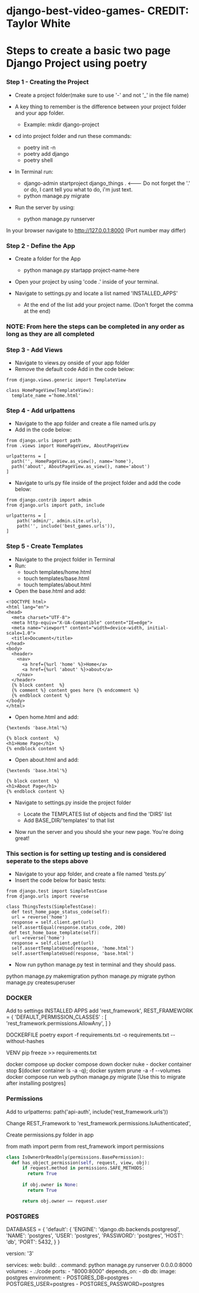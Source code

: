 # django-best-video-games- CREDIT: Taylor White

# Steps to create a basic two page Django Project using poetry

### Step 1 - Creating the Project

- Create a project folder(make sure to use '-' and not '_' in the file name)
- A key thing to remember is the difference between your project folder and your app folder.
  - Example: mkdir django-project

- cd into project folder and run these commands:
  - poetry init -n
  - poetry add django
  - poetry shell

- In Terminal run:  
  - django-admin startproject django_things . <--- Do not forget the '.' or do, I cant tell you what to do, i'm just text.
  - python manage.py migrate

- Run the server by using:
  - python manage.py runserver

In your browser navigate to <http://127.0.0.1:8000> (Port number may differ)

### Step 2 - Define the App

- Create a folder for the App
  - python manage.py startapp project-name-here

- Open your project by using 'code .' inside of your terminal.

- Navigate to settings.py and locate a list named 'INSTALLED_APPS'
  - At the end of the list add your project name. (Don't forget the comma at the end)

### NOTE: From here the steps can be completed in any order as long as they are all completed  

### Step 3 - Add Views

- Navigate to views.py onside of your app folder
- Remove the default code
Add in the code below:

```
from django.views.generic import TemplateView

class HomePageView(TemplateView):
  template_name ='home.html'
```

### Step 4 - Add urlpattens

- Navigate to the app folder and create a file named urls.py
- Add in the code below:

```
from django.urls import path
from .views import HomePageView, AboutPageView

urlpatterns = [
  path('', HomePageView.as_view(), name='home'),
  path('about', AboutPageView.as_view(), name='about')
]
```

- Navigate to urls.py file inside of the project folder and add the code below:

```
from django.contrib import admin
from django.urls import path, include

urlpatterns = [
    path('admin/', admin.site.urls),
    path('', include('best_games.urls')),
]
```

### Step 5 - Create Templates

- Navigate to the project folder in Terminal
- Run:
  - touch templates/home.html
  - touch templates/base.html
  - touch templates/about.html
- Open the base.html and add:

```
<!DOCTYPE html>
<html lang="en">
<head>
  <meta charset="UTF-8">
  <meta http-equiv="X-UA-Compatible" content="IE=edge">
  <meta name="viewport" content="width=device-width, initial-scale=1.0">
  <title>Document</title>
</head>
<body>
  <header>
    <nav>
      <a href={%url 'home' %}>Home</a>
      <a href={%url 'about' %}>about</a>
    </nav>
  </header>
  {% block content  %}
  {% comment %} content goes here {% endcomment %}
  {% endblock content %}
</body>
</html>
```

- Open home.html and add:

```
{%extends 'base.html'%}

{% block content  %}
<h1>Home Page</h1>
{% endblock content %}
```

- Open about.html and add:

```
{%extends 'base.html'%}

{% block content  %}
<h1>About Page</h1>
{% endblock content %}
```

- Navigate to settings.py inside the project folder
  - Locate the TEMPLATES list of objects and find the 'DIRS' list
  - Add BASE_DIR/'templates' to that list

- Now run the server and you should she your new page. You're doing great!

### This section is for setting up testing and is considered seperate to the steps above

- Navigate to your app folder, and create a file named 'tests.py'
- Insert the code below for basic tests:

```
from django.test import SimpleTestCase
from django.urls import reverse

class ThingsTests(SimpleTestCase):
  def test_home_page_status_code(self):
  url = reverse('home')
  response = self.client.get(url)
  self.assertEqual(response.status_code, 200)
 def test_home_base_template(self):
  url =reverse('home')
  response = self.client.get(url)
  self.assertTemplateUsed(response, 'home.html')
  self.assertTemplateUsed(response, 'base.html')
```

- Now run python manage.py test in terminal and they should pass.

python manage.py makemigration
python manage.py migrate
python manage.py createsuperuser

### DOCKER

Add to settings
INSTALLED APPS add 'rest_framework',
REST_FRAMEWORK = {
    'DEFAULT_PERMISSION_CLASSES' : [
        'rest_framework.permissions.AllowAny',
    ]
}

DOCKERFILE
poetry export -f requirements.txt -o requirements.txt --without-hashes

VENV
pip freeze >> requirements.txt

docker compose up
docker compose down
docker nuke - docker container stop $(docker container ls -a -q); docker system prune -a -f --volumes
docker compose run web python manage.py migrate [Use this to migrate after installing postgres]

### Permissions

Add to urlpatterns:
 path('api-auth', include('rest_framework.urls'))

Change REST_Framework to 'rest_framework.permissions.IsAuthenticated',

Create permissions.py folder in app

from math import perm
from rest_framework import permissions

``` Python
class IsOwnerOrReadOnly(permissions.BasePermission):
  def has_object_permission(self, request, view, obj):
      if request.method in permissions.SAFE_METHODS:
        return True
  
      if obj.owner is None:
        return True

      return obj.owner == request.user
```

### POSTGRES

 <!-- Updated -->
 DATABASES = {
     'default': {
         'ENGINE': 'django.db.backends.postgresql',
         'NAME': 'postgres',
         'USER': 'postgres',
         'PASSWORD': 'postgres',
         'HOST': 'db',
         'PORT': 5432,
     }
 }

<!-- docker-compose.yml -->
version: '3'

services:
  web:
    build: .
    command: python manage.py runserver 0.0.0.0:8000
    volumes:
      - .:/code
    ports:
      - "8000:8000"
     depends_on:
       - db
   db:
     image: postgres
     environment:
       - POSTGRES_DB=postgres
       - POSTGRES_USER=postgres
       - POSTGRES_PASSWORD=postgres
